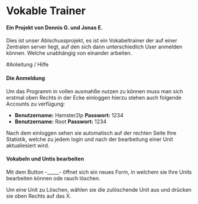 # Vokable Trainer

#### Ein Projekt von Dennis G. und Jonas E.

Dies ist unser Ablschussprojekt, es ist ein Vokabeltrainer der auf einer Zentralen server liegt,  auf den sich dann unterschiedlich User anmelden können.  Welche unabhängig von einander arbeiten.

#Anleitung / Hilfe

#### Die Anmeldung

Um das Programm in vollen ausmahße nutzen zu können muss man sich erstmal oben Rechts in der Ecke einloggen  hierzu stehen auch folgende Accounts zu verfügung:
* **Benutzername:** Hamster2lp **Passwort:** 1234 
* **Benutzername:** Root **Passwort:** 1234

Nach dem einloggen sehen sie automatisch auf der rechten Seite Ihre Statistik,  welche zu jedem login und nach der bearbeitung einer Unit aktualiesiert wird.
 
#### Vokabeln und Untis bearbeiten

Mit dem Button -_____- öffnet sich ein neues Form, in welchem sie Ihre Units bearbeiten können ode rauch löschen.  

Um eine Unit zu Löschen, wählen sie die zulöschende Unit aus und drücken sie oben Rechts auf das X.
